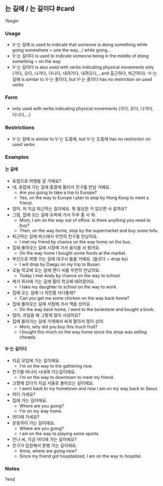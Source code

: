 ## 는 길에 / 는 길이다 #card
?begin
### Usage
- V-는 길에 is used to indicate that someone is doing something while going somewhere = one the way.../ while going…
- V-는 길이다 is used to indicate someone being in the middle of doing something = on the way
- V-는 길이다 is also used with verbs indicating physical movements only (가다, 오다, 나가다, 다니다, 내려가다, 내려오다,...and 출근하다, 퇴근하다)
-V-는 길에 is similar to V-는 중이다, but V-는 중이다 has no restriction on used verbs
### Form
- only used with verbs indicating physical movements (가다, 오다, 나가다, 다니다,...)
### Restrictions
- V-는 길에 is similar to V-는 도중에, but V-는 도중에 has no restriction on used verbs
### Examples
#### 는 길에
- 유럽으로 여행을 갈 거예요?
- 네, 유럽에 가는 길에 홍콩에 들러서 친구를 만날 거예요.
	- Are you going to take a trip to Europe?
	- Yes, on the way to Europe I plan to stop by Hong Kong to meet a friend.
- 엄마, 저 지금 퇴근하는 길이에요. 뭐 필요한 거 있으면 사 갈까요?
- 그럼, 집에 오는 길에 슈퍼에 가서 두부 좀 사 와.
	- Mom, I am on the way out of office. Is there anything you need to buy?
	- Then, on the way home, stop by the supermarket and buy some tofu.
- 퇴근하는 길에 버스에서 우연히 친구를 만났어요.
	- I met my friend by chance on the way home on the bus.
- 집에 돌아오는 길에 시장에 가서 음식을 사 왔어요.
	- On the way home I bought some foods at the market.
- 부산으로 여행 가는 길에 대구시 들를 거예요. (들르다 = drop by)
	- I will drop by Daegu on my trip to Busan.
- 오늘 학교에 오는 길에 앤디 씨를 우연히 만났어요.
	- Today I met Andy by chance on the way to school.
- 제가 회사에 가는 길에 딸이 학교에 데려왔어요.
	- I take my daughter to school on the way to work.
- 집에 오는 길에 나 치킨좀 사다줄래?
	- Can you get me some chicken on the way back home?
- 집에 돌아오는 길에 서점에 가서 책을 샀어요.
	- On the way back home, I went to the bookstore and bought a book.
- 엄마, 과일을 왜 그렇게 많이 사셨어요?
- 집에 돌아가는 길에 가게에서 싸게 팔아서 많이 샀어.
	- Mom, why did you buy this much fruit?
	- I bought this much on the way home since the shop was selling cheaply.
#### V-는 길이다
- 지금 모임에 가는 길이에요.
	- I'm on the way to the gathering now.
- 친구를 마나러 시내에 가는길이에요.
	- I'm on the way to downtown to meet my friend.
- 고향에 갔다가 지금 서울로 돌아오는 길이에요.
	- I went back to my hometown and now I am on my way back to Seoul.
- 어디 가세요?
- 집에 가는 길이에요.
	- Where are you going?
	- I'm on my way home.
- 어디에 가세요?
- 운동하러 가는 길이에요.
	- Where are you going?
	- I am on the way to playing some sports.
- 안나 씨, 지금 어디에 가는 길이에요?
- 친구가 입원해서 문병 가는 길이에요.
	- Anna, where are going now?
	- Since my friend got hospitalized, I am on the way to hospital.
### Notes
<!--SR:!2025-04-19,7,250-->
?end
